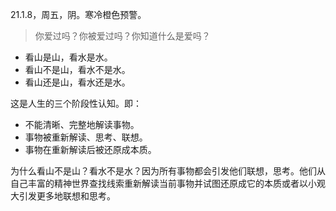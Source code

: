 <link href="../../css/style.css" rel="stylesheet" type="text/css" />

<span class="fzzy">21.1.8，周五，阴。寒冷橙色预警。

> <span class="wavy">你爱过吗？你被爱过吗？你知道什么是爱吗？

+ 看山是山，看水是水。
+ 看山不是山，看水不是水。
+ 看山还是山，看水还是水。

<span class="m">这是人生的三个阶段性认知。即：

+ 不能清晰、完整地解读事物。
+ 事物被重新解读、思考、联想。
+ 事物在重新解读后被还原成本质。

<div class="p">

为什么看山不是山？看水不是水？因为所有事物都会引发他们联想，思考。他们从自己丰富的精神世界查找线索重新解读当前事物并试图还原成它的本质或者以小观大引发更多地联想和思考。

